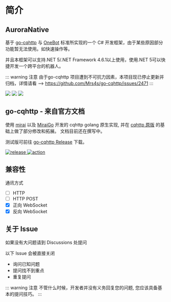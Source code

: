 # 简介

## AuroraNative

基于 [go-cqhttp](https://github.com/Mrs4s/go-cqhttp) 与 [OneBot](https://github.com/howmanybots/onebot) 标准所实现的一个 C# 开发框架，由于某些原因部分功能暂无法使用。如快速操作等。

并且本框架可以支持.NET 5/.NET Framework 4.6.1以上使用，使用.NET 5可以快捷开发一个跨平台的机器人。

::: warning 注意
由于go-cqhttp 项目遭到不可抗力因素，本项目现已停止更新并归档，详情请看 —> https://github.com/Mrs4s/go-cqhttp/issues/2471
:::

![](https://img.shields.io/badge/OneBot-v11-blue?style=flat-square)
![](https://img.shields.io/badge/go--cqhttp-v1.0.0--beta4-blueviolet?style=flat-square)
![](https://img.shields.io/nuget/vpre/AuroraNative?style=flat-square)

## go-cqhttp - 来自官方文档

使用 [mirai](https://github.com/mamoe/mirai) 以及 [MiraiGo](https://github.com/Mrs4s/MiraiGo) 开发的 cqhttp golang 原生实现, 并在 [cqhttp 原版](https://github.com/richardchien/coolq-http-api) 的基础上做了部分修改和拓展。
文档目前还在撰写中。

测试版可前往 [go-cqhttp Release](https://github.com/Mrs4s/go-cqhttp/releases) 下载。

<a href="https://github.com/Mrs4s/go-cqhttp/releases">
    <img src="https://img.shields.io/github/v/release/Mrs4s/go-cqhttp?color=blueviolet&include_prereleases" alt="release">
</a>
<a href="https://github.com/Mrs4s/go-cqhttp/actions">
    <img src="https://github.com/Mrs4s/go-cqhttp/workflows/CI/badge.svg" alt="action">
</a>

## 兼容性

通讯方式
- [ ] HTTP
- [ ] HTTP POST
- [x] 正向 WebSocket
- [x] 反向 WebSocket

## 关于 Issue
如果没有大问题请到 Discussions 处提问

以下 Issue 会被直接关闭
- 询问已知问题
- 提问找不到重点
- 重复提问

::: warning 注意
不管什么时候，开发者并没有义务回复您的问题, 您应该具备基本的提问技巧。
:::
